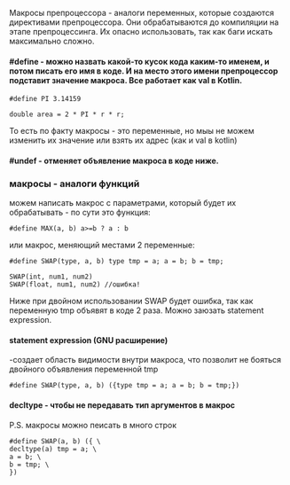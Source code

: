 Макросы препроцессора - аналоги переменных, которые создаются директивами препроцессора. Они обрабатываются до компиляции на этапе препроцессинга. Их опасно использовать, так как баги искать максимально сложно.

#### #define - можно назвать какой-то кусок кода каким-то именем, и потом писать его имя в коде. И на место этого имени препроцессор подставит значение макроса. Все работает как val в Kotlin.
```
#define PI 3.14159

double area = 2 * PI * r * r;
```

То есть по факту макросы - это переменные, но мыы не можем изменить их значение или взять их адрес (как и val в kotlin)

#### #undef - отменяет объявление макроса в коде ниже. 

### макросы - аналоги функций
можем написать макрос с параметрами, который будет их обрабатывать - по сути это функция:
```
#define MAX(a, b) a>=b ? a : b
```

или макрос, меняющий местами 2 переменные:
```
#define SWAP(type, a, b) type tmp = a; a = b; b = tmp;

SWAP(int, num1, num2)
SWAP(float, num1, num2) //ошибка!
```
Ниже при двойном использовании SWAP будет ошибка, так как переменную tmp объявят в коде 2 раза. Можно заюзать statement expression.
#### statement expression (GNU расширение)
-создает область видимости внутри макроса, что позволит не бояться двойного объявления переменной tmp
```
#define SWAP(type, a, b) ({type tmp = a; a = b; b = tmp;})
```

#### decltype - чтобы не передавать тип аргументов в макрос
P.S. макросы можно пеисать в много строк
```
#define SWAP(a, b) ({ \
decltype(a) tmp = a; \
a = b; \
b = tmp; \
})
```